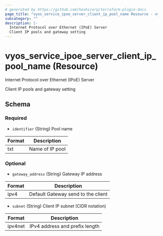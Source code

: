 ```yaml
---
# generated by https://github.com/hashicorp/terraform-plugin-docs
page_title: "vyos_service_ipoe_server_client_ip_pool_name Resource - vyos"
subcategory: ""
description: |-
  Internet Protocol over Ethernet (IPoE) Server
  Client IP pools and gateway setting
---
```


# vyos_service_ipoe_server_client_ip_pool_name (Resource)

Internet Protocol over Ethernet (IPoE) Server

Client IP pools and gateway setting



<!-- schema generated by tfplugindocs -->
## Schema

### Required

- `identifier` (String) Pool name

|  Format  |  Description  |
|----------|---------------|
|  txt  |  Name of IP pool  |

### Optional

- `gateway_address` (String) Gateway IP address

|  Format  |  Description  |
|----------|---------------|
|  ipv4  |  Default Gateway send to the client  |
- `subnet` (String) Client IP subnet (CIDR notation)

|  Format  |  Description  |
|----------|---------------|
|  ipv4net  |  IPv4 address and prefix length  |
